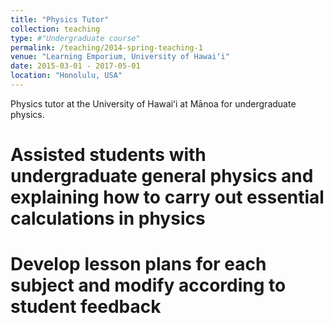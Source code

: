 ```yaml
---
title: "Physics Tutor"
collection: teaching
type: #"Undergraduate course"
permalink: /teaching/2014-spring-teaching-1
venue: "Learning Emporium, University of Hawaiʻi"
date: 2015-03-01 - 2017-05-01
location: "Honolulu, USA"
---
```


Physics tutor at the University of Hawaiʻi at Mānoa for undergraduate physics.

Assisted students with undergraduate general physics and explaining how to carry out essential calculations in physics
===
Develop lesson plans for each subject and modify according to student feedback
===